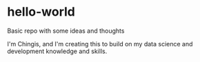 # hello-world
Basic repo with some ideas and thoughts

I'm Chingis, and I'm creating this to build on my data science and development knowledge and skills.
